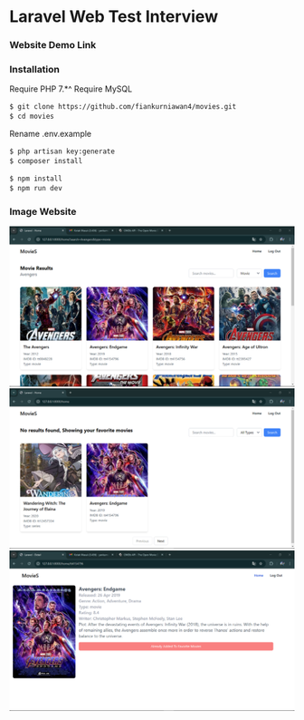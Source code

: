 # Laravel Web Test Interview

### Website Demo Link


### Installation

Require PHP 7.*^
Require MySQL

```sh
$ git clone https://github.com/fiankurniawan4/movies.git
$ cd movies
```
Rename .env.example

```sh
$ php artisan key:generate
$ composer install
```

```sh
$ npm install 
$ npm run dev
```

### Image Website
![plot](./image1.png)
![plot](./image3.png)
![plot](./image2.png)
